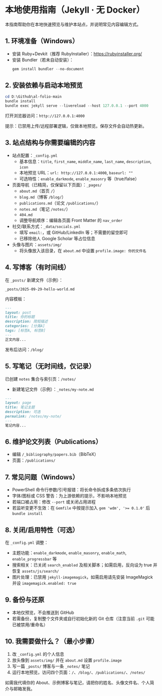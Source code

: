 # 本地使用指南（Jekyll · 无 Docker）

本指南帮助你在本地快速预览与维护本站点，并说明常见内容编辑方式。

## 1. 环境准备（Windows）
- 安装 Ruby+Devkit（推荐 RubyInstaller）：https://rubyinstaller.org/
- 安装 Bundler（若未自动安装）：
  ```powershell
  gem install bundler --no-document
  ```

## 2. 安装依赖与启动本地预览
```powershell
cd D:\Github\al-folio-main
bundle install
bundle exec jekyll serve --livereload --host 127.0.0.1 --port 4000
```
打开浏览器访问：`http://127.0.0.1:4000`

提示：已禁用上传/远程部署逻辑，仅做本地预览。保存文件会自动热更新。

## 3. 站点结构与你需要编辑的内容
- 站点配置：`_config.yml`
  - 基本信息：`title`, `first_name`, `middle_name`, `last_name`, `description`, `icon`
  - 本地预览 URL：`url: http://127.0.0.1:4000`, `baseurl: ""`
  - 可选特性：`enable_darkmode`, `enable_masonry` 等（true/false）
- 页面导航（已精简，仅保留以下页面）：`_pages/`
  - `about.md`（首页 `/`）
  - `blog.md`（博客 `/blog/`）
  - `publications.md`（论文 `/publications/`）
  - `notes.md`（笔记 `/notes/`）
  - `404.md`
  - 调整导航顺序：编辑各页面 Front Matter 的 `nav_order`
- 社交/联系方式：`_data/socials.yml`
  - 填写 `email:`，或 GitHub/LinkedIn 等；不需要的留空即可
  - 已移除他人 Google Scholar 等占位信息
- 头像与图片：`assets/img/`
  - 将头像放入该目录，在 `about.md` 中设置 `profile.image: 你的文件名`

## 4. 写博客（有时间线）
在 `_posts/` 新建文件（示例）：
```
_posts/2025-09-29-hello-world.md
```
内容模板：
```markdown
---
layout: post
title: 你的标题
description: 简短描述
categories: [分类A]
tags: [标签A, 标签B]
---
正文内容...
```
发布后访问：`/blog/`

## 5. 写笔记（无时间线，仅记录）
已创建 `notes` 集合与索引页：`/notes/`
- 新建笔记文件（示例）：`_notes/my-note.md`
```markdown
---
layout: page
title: 笔记主题
description: 可选
permalink: /notes/my-note/
---
笔记内容...
```

## 6. 维护论文列表（Publications）
- 编辑 `/_bibliography/papers.bib`（BibTeX）
- 页面：`/publications/`

## 7. 常见问题（Windows）
- PowerShell 命令行参数/引号报错：将长命令拆成多条依次执行
- 字体/图标或 CSS 警告：为上游依赖的提示，不影响本地预览
- 若端口被占用：修改 `--port` 或关闭占用进程
- 若监听变更不生效：在 `Gemfile` 中按提示加入 `gem 'wdm', '>= 0.1.0'` 后 `bundle install`

## 8. 关闭/启用特性（可选）
在 `_config.yml` 调整：
- 主题功能：`enable_darkmode`, `enable_masonry`, `enable_math`, `enable_progressbar` 等
- 搜索相关：已关闭 `search_enabled` 及相关脚本；如需启用，反向设为 true 并恢复 `assets/js/search/`
- 图片处理：已禁用 `jekyll-imagemagick`，如需启用请先安装 ImageMagick 并设 `imagemagick.enabled: true`

## 9. 备份与还原
- 本地仅预览，不会推送到 GitHub
- 若需备份，复制整个文件夹或自行初始化新的 Git 仓库（注意当前 `.git` 可能已被禁用/重命名）

## 10. 我需要做什么？（最小步骤）
1) 改 `_config.yml` 的个人信息
2) 放头像到 `assets/img/` 并在 `about.md` 设置 `profile.image`
3) 写一篇 `_posts/` 博客与一条 `_notes/` 笔记
4) 运行本地预览，访问四个页面：`/`、`/blog/`、`/publications/`、`/notes/`

如需我代填你的 About、示例博客与笔记，请把你的姓名、头像文件名、个人简介与邮箱发我。

